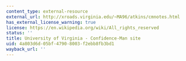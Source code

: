 ```yaml
---
content_type: external-resource
external_url: http://xroads.virginia.edu/~MA96/atkins/cmnotes.html
has_external_license_warning: true
license: https://en.wikipedia.org/wiki/All_rights_reserved
status: ''
title: University of Virginia - Confidence-Man site
uid: 4a803d6d-05bf-4790-8003-f2ebb8fb3bd1
wayback_url: ''
---
```


